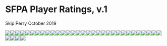 SFPA Player Ratings, v.1
================
Skip Perry
October 2019

![](06_ratings_over_time_files/figure-gfm/unnamed-chunk-1-1.png)<!-- -->![](06_ratings_over_time_files/figure-gfm/unnamed-chunk-1-2.png)<!-- -->![](06_ratings_over_time_files/figure-gfm/unnamed-chunk-1-3.png)<!-- -->![](06_ratings_over_time_files/figure-gfm/unnamed-chunk-1-4.png)<!-- -->![](06_ratings_over_time_files/figure-gfm/unnamed-chunk-1-5.png)<!-- -->![](06_ratings_over_time_files/figure-gfm/unnamed-chunk-1-6.png)<!-- -->![](06_ratings_over_time_files/figure-gfm/unnamed-chunk-1-7.png)<!-- -->![](06_ratings_over_time_files/figure-gfm/unnamed-chunk-1-8.png)<!-- -->![](06_ratings_over_time_files/figure-gfm/unnamed-chunk-1-9.png)<!-- -->![](06_ratings_over_time_files/figure-gfm/unnamed-chunk-1-10.png)<!-- -->![](06_ratings_over_time_files/figure-gfm/unnamed-chunk-1-11.png)<!-- -->![](06_ratings_over_time_files/figure-gfm/unnamed-chunk-1-12.png)<!-- -->![](06_ratings_over_time_files/figure-gfm/unnamed-chunk-1-13.png)<!-- -->![](06_ratings_over_time_files/figure-gfm/unnamed-chunk-1-14.png)<!-- -->![](06_ratings_over_time_files/figure-gfm/unnamed-chunk-1-15.png)<!-- -->![](06_ratings_over_time_files/figure-gfm/unnamed-chunk-1-16.png)<!-- -->![](06_ratings_over_time_files/figure-gfm/unnamed-chunk-1-17.png)<!-- -->![](06_ratings_over_time_files/figure-gfm/unnamed-chunk-1-18.png)<!-- -->![](06_ratings_over_time_files/figure-gfm/unnamed-chunk-1-19.png)<!-- -->![](06_ratings_over_time_files/figure-gfm/unnamed-chunk-1-20.png)<!-- -->![](06_ratings_over_time_files/figure-gfm/unnamed-chunk-1-21.png)<!-- -->![](06_ratings_over_time_files/figure-gfm/unnamed-chunk-1-22.png)<!-- -->![](06_ratings_over_time_files/figure-gfm/unnamed-chunk-1-23.png)<!-- -->![](06_ratings_over_time_files/figure-gfm/unnamed-chunk-1-24.png)<!-- -->![](06_ratings_over_time_files/figure-gfm/unnamed-chunk-1-25.png)<!-- -->![](06_ratings_over_time_files/figure-gfm/unnamed-chunk-1-26.png)<!-- -->![](06_ratings_over_time_files/figure-gfm/unnamed-chunk-1-27.png)<!-- -->![](06_ratings_over_time_files/figure-gfm/unnamed-chunk-1-28.png)<!-- -->![](06_ratings_over_time_files/figure-gfm/unnamed-chunk-1-29.png)<!-- -->![](06_ratings_over_time_files/figure-gfm/unnamed-chunk-1-30.png)<!-- -->![](06_ratings_over_time_files/figure-gfm/unnamed-chunk-1-31.png)<!-- -->![](06_ratings_over_time_files/figure-gfm/unnamed-chunk-1-32.png)<!-- -->![](06_ratings_over_time_files/figure-gfm/unnamed-chunk-1-33.png)<!-- -->![](06_ratings_over_time_files/figure-gfm/unnamed-chunk-1-34.png)<!-- -->![](06_ratings_over_time_files/figure-gfm/unnamed-chunk-1-35.png)<!-- -->
